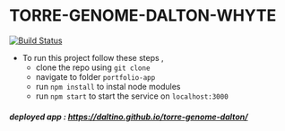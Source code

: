 # TORRE-GENOME-DALTON-WHYTE 
[![Build Status](https://travis-ci.org/daltino/torre-genome.svg?branch=master)](https://travis-ci.org/daltino/torre-genome)

- To run this project follow these steps , 
  - clone the repo using `git clone`
  - navigate to folder `portfolio-app`
  - run `npm install` to instal node modules
  - run `npm start` to start the service on `localhost:3000`
    
##### deployed app : https://daltino.github.io/torre-genome-dalton/
